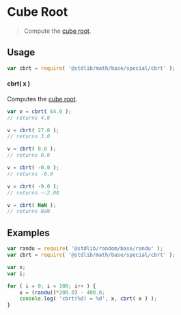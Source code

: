 # Cube Root

> Compute the [cube root][cube-root].

<section class="usage">

## Usage

```javascript
var cbrt = require( '@stdlib/math/base/special/cbrt' );
```

#### cbrt( x )

Computes the [cube root][cube-root].

```javascript
var v = cbrt( 64.0 );
// returns 4.0

v = cbrt( 27.0 );
// returns 3.0

v = cbrt( 0.0 );
// returns 0.0

v = cbrt( -0.0 );
// returns -0.0

v = cbrt( -9.0 );
// returns ~-2.08

v = cbrt( NaN );
// returns NaN
```

</section>

<!-- /.usage -->

<section class="examples">

## Examples

```javascript
var randu = require( '@stdlib/random/base/randu' );
var cbrt = require( '@stdlib/math/base/special/cbrt' );

var x;
var i;

for ( i = 0; i < 100; i++ ) {
    x = (randu()*200.0) - 400.0;
    console.log( 'cbrt(%d) = %d', x, cbrt( x ) );
}
```

</section>

<!-- /.examples -->

<section class="links">

[cube-root]: https://en.wikipedia.org/wiki/Cube_root

</section>

<!-- /.links -->
